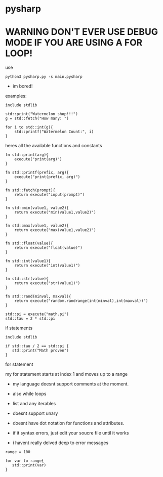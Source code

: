 # pysharp

# WARNING DON'T EVER USE DEBUG MODE IF YOU ARE USING A FOR LOOP!

use
```
python3 pysharp.py -s main.pysharp
```

* im bored!

examples:

```
include stdlib

std::print("Watermelon shop!!!")
g = std::fetch("How many: ")

for i to std::int(g){
	std::printf("Watermelon Count:", i)
}
```

heres all the available functions and constants

```
fn std::print(arg){
	execute("print(arg)")
}

fn std::printf(prefix, arg){
	execute("print(prefix, arg)")
}

fn std::fetch(prompt){
	return execute("input(prompt)")
}

fn std::min(value1, value2){
	return execute("min(value1,value2)")
}

fn std::max(value1, value2){
	return execute("max(value1,value2)")
}

fn std::float(value){
	return execute("float(value)")
}

fn std::int(value1){
	return execute("int(value1)")
}

fn std::str(value){
	return execute("str(value1)")
}

fn std::rand(minval, maxval){
	return execute("random.randrange(int(minval),int(maxval))")
}

std::pi = execute("math.pi")
std::tau = 2 * std::pi
```

if statements

```
include stdlib

if std::tau / 2 == std::pi {
   std::print("Math proven")
}
```

for statement

my for statement starts at index 1 and moves up to a range

* my language doesnt support comments at the moment.
* also while loops
* list and any iterables
* doesnt support unary
* doesnt have dot notation for functions and attributes.

* if it syntax errors, just edit your soucre file until it works
* i havent really delved deep to error messages

```
range = 100

for var to range{
   std::print(var)
}
```
